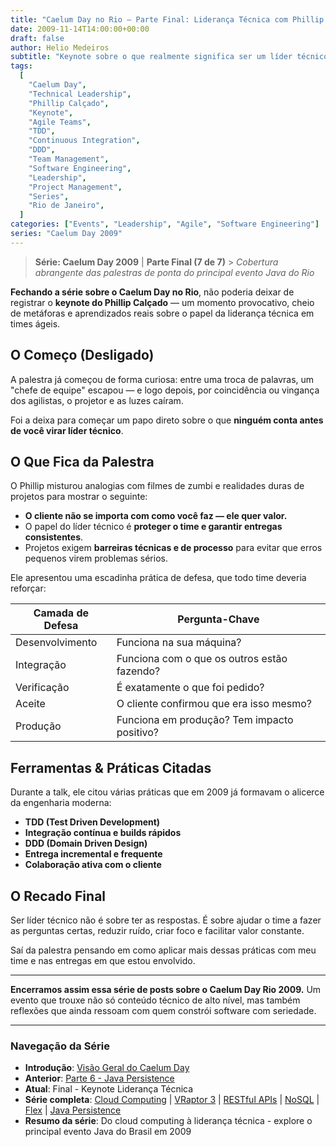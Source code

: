 ```yaml
---
title: "Caelum Day no Rio – Parte Final: Liderança Técnica com Phillip Calçado"
date: 2009-11-14T14:00:00+00:00
draft: false
author: Helio Medeiros
subtitle: "Keynote sobre o que realmente significa ser um líder técnico"
tags:
  [
    "Caelum Day",
    "Technical Leadership",
    "Phillip Calçado",
    "Keynote",
    "Agile Teams",
    "TDD",
    "Continuous Integration",
    "DDD",
    "Team Management",
    "Software Engineering",
    "Leadership",
    "Project Management",
    "Series",
    "Rio de Janeiro",
  ]
categories: ["Events", "Leadership", "Agile", "Software Engineering"]
series: "Caelum Day 2009"
---
```


> **Série: Caelum Day 2009** | **Parte Final (7 de 7)** > _Cobertura abrangente das palestras de ponta do principal evento Java do Rio_

**Fechando a série sobre o Caelum Day no Rio**, não poderia deixar de registrar o **keynote do Phillip Calçado** — um momento provocativo, cheio de metáforas e aprendizados reais sobre o papel da liderança técnica em times ágeis.

## O Começo (Desligado)

A palestra já começou de forma curiosa: entre uma troca de palavras, um "chefe de equipe" escapou — e logo depois, por coincidência ou vingança dos agilistas, o projetor e as luzes caíram.

Foi a deixa para começar um papo direto sobre o que **ninguém conta antes de você virar líder técnico**.

## O Que Fica da Palestra

O Phillip misturou analogias com filmes de zumbi e realidades duras de projetos para mostrar o seguinte:

- **O cliente não se importa com como você faz — ele quer valor.**
- O papel do líder técnico é **proteger o time e garantir entregas consistentes**.
- Projetos exigem **barreiras técnicas e de processo** para evitar que erros pequenos virem problemas sérios.

Ele apresentou uma escadinha prática de defesa, que todo time deveria reforçar:

| Camada de Defesa | Pergunta-Chave                              |
| ---------------- | ------------------------------------------- |
| Desenvolvimento  | Funciona na sua máquina?                    |
| Integração       | Funciona com o que os outros estão fazendo? |
| Verificação      | É exatamente o que foi pedido?              |
| Aceite           | O cliente confirmou que era isso mesmo?     |
| Produção         | Funciona em produção? Tem impacto positivo? |

## Ferramentas & Práticas Citadas

Durante a talk, ele citou várias práticas que em 2009 já formavam o alicerce da engenharia moderna:

- **TDD (Test Driven Development)**
- **Integração contínua e builds rápidos**
- **DDD (Domain Driven Design)**
- **Entrega incremental e frequente**
- **Colaboração ativa com o cliente**

## O Recado Final

Ser líder técnico não é sobre ter as respostas. É sobre ajudar o time a fazer as perguntas certas, reduzir ruído, criar foco e facilitar valor constante.

Saí da palestra pensando em como aplicar mais dessas práticas com meu time e nas entregas em que estou envolvido.

---

**Encerramos assim essa série de posts sobre o Caelum Day Rio 2009.** Um evento que trouxe não só conteúdo técnico de alto nível, mas também reflexões que ainda ressoam com quem constrói software com seriedade.

---

### **Navegação da Série**

- **Introdução**: [Visão Geral do Caelum Day](../2009-11-07-caelum-day-intro/)
- **Anterior**: [Parte 6 - Java Persistence](../2009-11-13-caelum-day-part6-java-persistence/)
- **Atual**: Final - Keynote Liderança Técnica
- **Série completa**: [Cloud Computing](../2009-11-08-caelum-day-part1-cloud-fabio-kung/) | [VRaptor 3](../2009-11-09-caelum-day-part2-vraptor3/) | [RESTful APIs](../2009-11-10-caelum-day-part3-restful-apis/) | [NoSQL](../2009-11-11-caelum-day-part4-nosql/) | [Flex](../2009-11-12-caelum-day-part5-flex/) | [Java Persistence](../2009-11-13-caelum-day-part6-java-persistence/)
- **Resumo da série**: Do cloud computing à liderança técnica - explore o principal evento Java do Brasil em 2009
